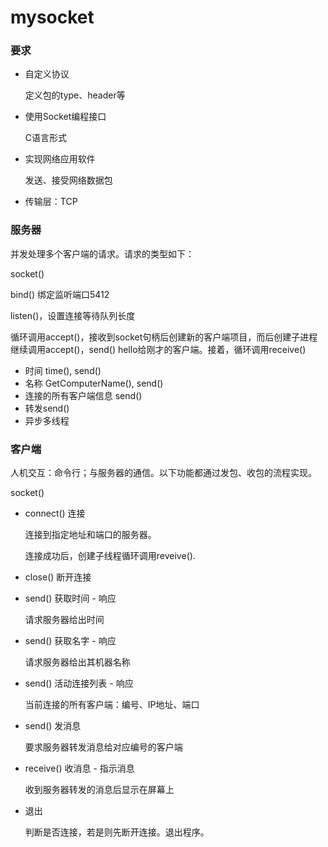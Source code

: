 # mysocket

### 要求

- 自定义协议

    定义包的type、header等

- 使用Socket编程接口

    C语言形式

- 实现网络应用软件

    发送、接受网络数据包

- 传输层：TCP

### 服务器

并发处理多个客户端的请求。请求的类型如下：

socket()

bind() 绑定监听端口5412

listen()，设置连接等待队列长度

循环调用accept()，接收到socket句柄后创建新的客户端项目，而后创建子进程继续调用accept()，send() hello给刚才的客户端。接着，循环调用receive()

- 时间 time(), send()
- 名称 GetComputerName(), send()
- 连接的所有客户端信息 send()
- 转发send()
- 异步多线程

### 客户端

人机交互：命令行；与服务器的通信。以下功能都通过发包、收包的流程实现。

socket()

- connect() 连接

    连接到指定地址和端口的服务器。

    连接成功后，创建子线程循环调用reveive().

- close() 断开连接
- send() 获取时间 - 响应

    请求服务器给出时间

- send() 获取名字 - 响应

    请求服务器给出其机器名称

- send() 活动连接列表 - 响应

    当前连接的所有客户端：编号、IP地址、端口

- send() 发消息

    要求服务器转发消息给对应编号的客户端

- receive() 收消息  - 指示消息

    收到服务器转发的消息后显示在屏幕上

- 退出

    判断是否连接，若是则先断开连接。退出程序。